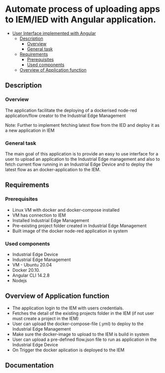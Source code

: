 # Automate process of uploading apps to IEM/IED with Angular application.


- [User Interface implemented with Angular](#user-interface-implemented-with-angular)
  - [Description](#description)
    - [Overview](#overview)
    - [General task](#general-task)
  - [Requirements](#requirements)
    - [Prerequisites](#prerequisites)
    - [Used components](#used-components)
  - [Overview of Application function](#overview-of-application-function)

## Description

###  Overview
The application facilitate the deploying of a dockerised node-red application/flow creator to the Industrial Edge Management 

Note: Further to implement fetching latest flow from the IED and deploy it as a new application in IEM

### General task

The main goal of this application is to provide an easy to use interface for a user to upload an application to the Industrial Edge management and also to fetch current flow running in an Industrial Edge Device and to deploy the latest flow as an docker-application to the IEM. 

## Requirements

###  Prerequisites

- Linux VM with docker and docker-compose installed
- VM has connection to IEM 
- Installed Industrial Edge Management
- Pre-existing project folder created in Industrial Edge Management
- Built image of the docker node-red application in system

### Used components

- Industrial Edge Device 
- Industrial Edge Management 
- VM - Ubuntu 20.04
- Docker 20.10.
- Angular CLI 14.2.8
- Nodejs

## Overview of Application function


- The application login to the IEM with users credentials.
- Fetches the detail of the existing projects folder in the IEM (if not user must create a project in the IEM)
- User can upload the docker-compose-file (.yml) to deploy to the Industrial Edge Management
- Make sure the docker-image to upload to the IEM is build in system
- User can upload a pre-defined flow.json file to run as application in the Industrial Edge Device
- On Trigger the docker aplication is deployed to the IEM


## Documentation

